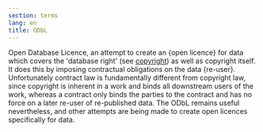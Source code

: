 ```yaml
---
section: terms
lang: en
title: ODbL
---
```


Open Database Licence, an attempt to create an {open licence} for data which covers the 'database right' (see [copyright](/glossary/en/terms/copyright/)) as well as copyright itself. It does this by imposing contractual obligations on the data {re-user}. Unfortunately contract law is fundamentally different from copyright law, since copyright is inherent in a work and binds all downstream users of the work, whereas a contract only binds the parties to the contract and has no force on a later re-user of re-published data. The ODbL remains useful nevertheless, and other attempts are being made to create open licences specifically for data.